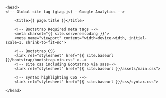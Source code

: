     <head>
    <!-- Global site tag (gtag.js) - Google Analytics -->
<script async src="https://www.googletagmanager.com/gtag/js?id=UA-121207290-1"></script>
<script>
  window.dataLayer = window.dataLayer || [];
  function gtag(){dataLayer.push(arguments);}
  gtag('js', new Date());

  gtag('config', 'UA-121207290-1');
</script>

        <title>{{ page.title }}</title>

        <!-- Bootstrap Required meta tags -->
        <meta charset="{{ site.serverencoding }}">
        <meta name="viewport" content="width=device-width, initial-scale=1, shrink-to-fit=no">

        <!-- Bootstrap CSS
        <link rel="stylesheet" href="{{ site.baseurl }}/bootstrap/bootstrap.min.css" >-->
        <!-- site css including Bootstrap via sass-->
        <link rel="stylesheet" href="{{ site.baseurl }}/assets/main.css">

        <!-- syntax highlighting CSS -->
        <link rel="stylesheet" href="{{ site.baseurl }}/css/syntax.css">

    </head>
